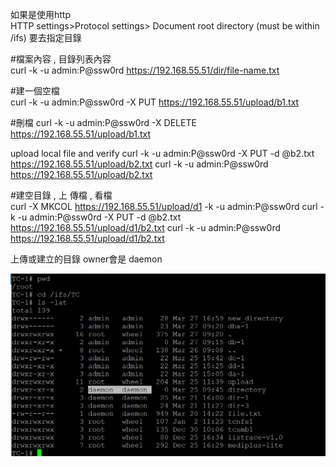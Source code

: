 如果是使用http   
HTTP settings>Protocol settings> Document root directory (must be within /ifs) 要去指定目錄 



#檔案內容 , 目錄列表內容 	
curl -k -u admin:P@ssw0rd   https://192.168.55.51/dir/file-name.txt

#建一個空檔	
curl -k -u admin:P@ssw0rd  -X PUT   https://192.168.55.51/upload/b1.txt

#刪檔	
curl -k -u admin:P@ssw0rd  -X DELETE https://192.168.55.51/upload/b1.txt
	
upload  local file and verify	 curl -k -u admin:P@ssw0rd -X PUT -d @b2.txt https://192.168.55.51/upload/b2.txt
curl -k -u admin:P@ssw0rd  https://192.168.55.51/upload/b2.txt
	
#建空目錄 , 上 傳檔 , 看檔 	
curl -X MKCOL  https://192.168.55.51/upload/d1 -k -u admin:P@ssw0rd
curl -k -u admin:P@ssw0rd -X PUT -d @b2.txt https://192.168.55.51/upload/d1/b2.txt
curl -k -u admin:P@ssw0rd  https://192.168.55.51/upload/d1/b2.txt

上傳或建立的目錄 owner會是  daemon 

![ls -lat ](curl-ls.png)
